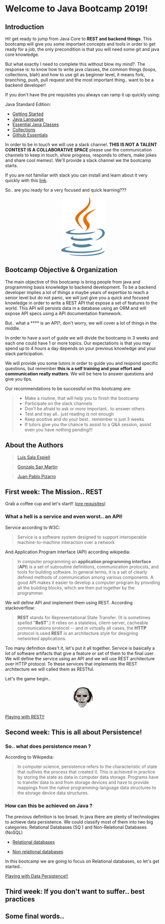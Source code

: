 # Welcome to Java Bootcamp 2019!

## Introduction
Hi! get ready to jump from Java Core to **REST and backend things**. This bootcamp will give you some important concepts and tools in order to get ready for a job, the only precondition is that you will need some git and java core knowledge.

But what exactly I need to complete this without blow my mind?. The response is: to know how to write java classes, the common things (loops, collections, blah) and how to use git as beginner level, it means fork, branching, push, pull request and the most important thing.. want to be a backend developer!

If you don't have the pre requisites you always can ramp it up quickly using:

Java Standard Edition:
- [Getting Started](https://docs.oracle.com/javase/tutorial/getStarted/index.html)
- [Java Language](https://docs.oracle.com/javase/tutorial/java/index.html)
- [Essential Java Classes](https://docs.oracle.com/javase/tutorial/essential/index.html)
- [Collections](https://docs.oracle.com/javase/tutorial/collections/index.html)
- [Github Essentials](https://guides.github.com/activities/hello-world/)

In order to be in touch we will use a slack channel. **THIS IS NOT A TALENT CONTEST IS A COLLABORATIVE SPACE** please use the communication channels to keep in touch, show progress, responds to others, make jokes and share cool memes!. We'll provide a slack channel we the bootcamp starts.

If you are not familiar with slack you can install and learn about it very quickly with this [link](https://get.slack.help/hc/en-us/articles/218080037-Getting-started-for-new-members).

So.. are you ready for a very focused and quick learning???

<p align="center"><img src="./docs/img/java-logo.png"></p>

## Bootcamp Objective & Organization
The main objective of this bootcamp is bring people from java and programming basis knowledge to backend development. To be a backend developer implies a lot of things a maybe years of expertise to reach a senior level but do not panic, we will just give you a quick and focused knowledge in order to write a REST API that expose a set of features to the world. This API will persists data in a database using an ORM and will expose API specs using a API documentation framework.

But.. what a **** is an API?, don't worry, we will cover a lot of things in the middle.

In order to have a sort of guide we will divide the bootcamp in 3 weeks and each one could have 1 or more topics. Our expectations is that you may spend up to 4 hours a day depends on your previous knowledge and your slack participation.

We will provide you some tutors in order to guide you and respond specific questions, but remember **this is a self training and your effort and communication really matters**. We will be here to answer questions and give you tips.

Our recommendations to be successful on this bootcamp are:

>- Make a routine, that will help you to finish the bootcamp
>- Participate on the slack channels
>- Don't be afraid to ask or more important.. to answer others
>- Test and tray all.. just reading is not enough
>- Keep positive and do your best.. remember is just 3 weeks
>- If tutors give you the chance to assist to a Q&A session, assist even you have nothing pending!!!

## About the Authors

>[Luis Sala Espiell](https://www.linkedin.com/in/luis-manuel-sala-espiell-19079330/)

>[Gonzalo San Martin](https://www.linkedin.com/in/gonsanmartin/)

>[Juan Pablo Pizarro](https://www.linkedin.com/in/juanpablopizarro/)


## First week: The Mission.. REST
Grab a coffee cup and let's start!! ([pre requisites](./first-week-pre-requisites.md))

### What a hell is a service and even worst.. an API!
Service according to W3C:
> Service is a software system designed to support interoperable machine-to-machine interaction over a network

And Application Program Interface (API) according wikipedia:
>In computer programming an **application programming interface** (**API**) is a set of subroutine definitions, communication protocols, and tools for building software. In general terms, it is a set of clearly defined methods of communication among various components. A good API makes it easier to develop a computer program by providing all the building blocks, which are then put together by the programmer.

We will define API and implement them using REST. According stackoverflow:
> **REST** stands for Representational State Transfer. (It is sometimes spelled "**ReST**".) It relies on a stateless, client-server, cacheable communications protocol -- and in virtually all cases, the **HTTP** protocol is used.**REST** is an architecture style for designing networked applications.

Too many definition does't it, let's put it all together. Service is basically a lot of software artifacts that give a feature or set of them to the final user. We will define the service using an API and we will use REST architecture over HTTP protocol. To these services that implements the REST architecture we will called them as RESTful.

Let's the game begin.. 

<p align="center"><img src="./docs/img/saw_mask.png"></p>

[Playing with REST!!](./rest.md)

## Second week: This is all about Persistence!

### So.. what does persistence mean ?
According to Wikipedia:
> In computer science, persistence refers to the characteristic of state that outlives the process that created it. This is achieved in practice by storing the state as data in computer data storage. Programs have to transfer data to and from storage devices and have to provide mappings from the native programming-language data structures to the storage device data structures.
### How can this be achieved on Java ?
The previous definition is too broad. In java there are plenty of technologies to achieve data persistence. We could classify most of them into two big categories: Relational Databases (SQ ) and Non-Relational Databases (NoSQL)

- [Relational databases](https://en.wikipedia.org/wiki/Relational_database)

- [Non relational databases](https://en.wikipedia.org/wiki/NoSQL)

In this bootcamp we are going to focus on Relational databases, so let's get started..

[Playing with Data Persistence!!](./data.md)

## Third week: If you don't want to suffer.. best practices 

## Some final words..


